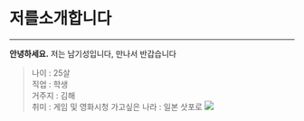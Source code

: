 # 저를소개합니다 
___
**안녕하세요.**
저는 남기성입니다, 만나서 반갑습니다
>나이 : 25살  
>직업 : 학생  
>거주지 : 김해  
>취미 : 게임 및 영화시청
>가고싶은 나라 : 일본 삿포로
![](https://a.cdn-hotels.com/gdcs/production135/d521/bba19247-6149-43cf-8357-4ca651715730.jpg)
